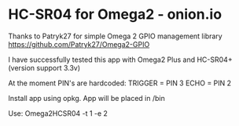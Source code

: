 # HC-SR04 for Omega2 - onion.io

Thanks to Patryk27 for simple Omega 2 GPIO management library https://github.com/Patryk27/Omega2-GPIO

I have successfully tested this app with Omega2 Plus and HC-SR04+ (version support 3.3v)

At the moment PIN's are hardcoded:
TRIGGER = PIN 3
ECHO = PIN 2

Install app using opkg. App will be placed in /bin

Use: Omega2HCSR04 -t 1 -e 2
